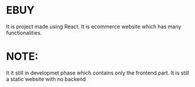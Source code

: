 # EBUY

It is project made using React. It is ecommerce website which has many functionalities.

# NOTE:
It it still in developmet phase which contains only the frontend part. It is still a static website with no backend
